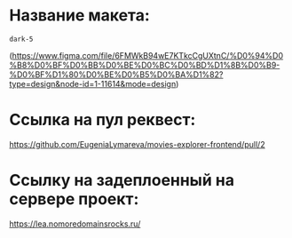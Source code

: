 
# Название макета:

 `dark-5`

(https://www.figma.com/file/6FMWkB94wE7KTkcCgUXtnC/%D0%94%D0%B8%D0%BF%D0%BB%D0%BE%D0%BC%D0%BD%D1%8B%D0%B9-%D0%BF%D1%80%D0%BE%D0%B5%D0%BA%D1%82?type=design&node-id=1-11614&mode=design)

# Ссылка на пул реквест:

https://github.com/EugeniaLymareva/movies-explorer-frontend/pull/2

# Ссылку на задеплоенный на сервере проект:

https://lea.nomoredomainsrocks.ru/
